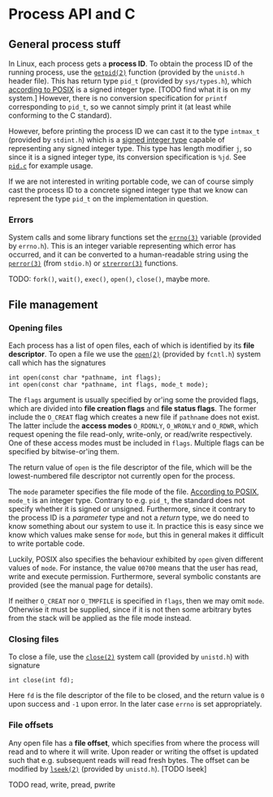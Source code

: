 # Process API and C

## General process stuff

In Linux, each process gets a **process ID**. To obtain the process ID of the running process, use the [`getpid(2)`](https://man7.org/linux/man-pages/man2/getpid.2.html) function (provided by the `unistd.h` header file). This has return type `pid_t` (provided by `sys/types.h`), which [according to POSIX](https://man7.org/linux/man-pages/man7/system_data_types.7.html) is a signed integer type. [TODO find what it is on my system.] However, there is no conversion specification for `printf` corresponding to `pid_t`, so we cannot simply print it (at least while conforming to the C standard).

However, before printing the process ID we can cast it to the type `intmax_t` (provided by `stdint.h`) which is a [signed integer type](https://man7.org/linux/man-pages/man7/system_data_types.7.html) capable of representing any signed integer type. This type has length modifier `j`, so since it is a signed integer type, its conversion specification is `%jd`. See [`pid.c`](pid.c) for example usage.

If we are not interested in writing portable code, we can of course simply cast the process ID to a concrete signed integer type that we know can represent the type `pid_t` on the implementation in question.

### Errors

System calls and some library functions set the [`errno(3)`](https://man7.org/linux/man-pages/man3/errno.3.html) variable (provided by `errno.h`). This is an integer variable representing which error has occurred, and it can be converted to a human-readable string using the [`perror(3)`](https://man7.org/linux/man-pages/man3/perror.3.html) (from `stdio.h`) or [`strerror(3)`](https://man7.org/linux/man-pages/man3/strerror.3.html) functions.


TODO: `fork()`, `wait()`, `exec()`, `open()`, `close()`, maybe more.


## File management

### Opening files

Each process has a list of open files, each of which is identified by its **file descriptor**. To open a file we use the [`open(2)`](https://man7.org/linux/man-pages/man2/openat.2.html)    (provided by `fcntl.h`) system call which has the signatures

    int open(const char *pathname, int flags);
    int open(const char *pathname, int flags, mode_t mode);

The `flags` argument is usually specified by or'ing some the provided flags, which are divided into **file creation flags** and **file status flags**. The former include the `O_CREAT` flag which creates a new file if `pathname` does not exist. The latter include the **access modes** `O_RDONLY`, `O_WRONLY` and `O_RDWR`, which request opening the file read-only, write-only, or read/write respectively. One of these access modes must be included in `flags`. Multiple flags can be specified by bitwise-or'ing them.

The return value of `open` is the file descriptor of the file, which will be the lowest-numbered file descriptor not currently open for the process.

The `mode` parameter specifies the file mode of the file. [According to POSIX](https://man7.org/linux/man-pages/man7/system_data_types.7.html), `mode_t` is an integer type. Contrary to e.g. `pid_t`, the standard does not specify whether it is signed or unsigned. Furthermore, since it contrary to the process ID is a *parameter* type and not a *return* type, we do need to know something about our system to use it. In practice this is easy since we know which values make sense for `mode`, but this in general makes it difficult to write portable code.

Luckily, POSIX also specifies the behaviour exhibited by `open` given different values of `mode`. For instance, the value `00700` means that the user has read, write and execute permission. Furthermore, several symbolic constants are provided (see the manual page for details).

If neither `O_CREAT` nor `O_TMPFILE` is specified in `flags`, then we may omit `mode`. Otherwise it must be supplied, since if it is not then some arbitrary bytes from the stack will be applied as the file mode instead.


### Closing files

To close a file, use the [`close(2)`](https://man7.org/linux/man-pages/man2/close.2.html) system call (provided by `unistd.h`) with signature

    int close(int fd);

Here `fd` is the file descriptor of the file to be closed, and the return value is `0` upon success and `-1` upon error. In the later case `errno` is set appropriately.


### File offsets

Any open file has a **file offset**, which specifies from where the process will read and to where it will write. Upon reader or writing the offset is updated such that e.g. subsequent reads will read fresh bytes. The offset can be modified by [`lseek(2)`](https://man7.org/linux/man-pages/man2/lseek.2.html) (provided by `unistd.h`). [TODO lseek]

TODO read, write, pread, pwrite